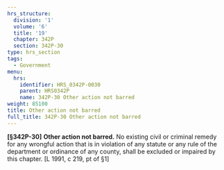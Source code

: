 ```yaml
---
hrs_structure:
  division: '1'
  volume: '6'
  title: '19'
  chapter: 342P
  section: 342P-30
type: hrs_section
tags:
  - Government
menu:
  hrs:
    identifier: HRS_0342P-0030
    parent: HRS0342P
    name: 342P-30 Other action not barred
weight: 85100
title: Other action not barred
full_title: 342P-30 Other action not barred
---
```

**[§342P-30]** **Other action not barred.** No existing civil or criminal remedy for any wrongful action that is in violation of any statute or any rule of the department or ordinance of any county, shall be excluded or impaired by this chapter. [L 1991, c 219, pt of §1]